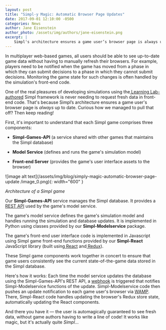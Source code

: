 ```yaml
---
layout: post
title: "Simpl-y Magic: Automatic Browser Page Updates"
date: 2017-09-01 12:10:00 -0500
categories: News
author: Jane Eisenstein
author_photo: /assets/img/authors/jane-eisenstein.png
excerpt: |
    Simpl's architecture ensures a game user’s browser page is always up to date.
---
```


In multiplayer web-based games, all users should be able to see up-to-date game data without having to manually refresh their browsers. For example, players need to be notified when the game has moved from a phase in which they can submit decisions to a phase in which they cannot submit decisions. Monitoring the game state for such changes is often handled by the simulation's front-end code.

One of the real pleasures of developing simulations using the[ Learning Lab-authored](http://simulations.wharton.upenn.edu/2017/01/13/simpl/) Simpl framework is never needing to request fresh data in front-end code. That's because Simpl’s architecture ensures a game user's browser page is *always* up to date. Curious how we managed to pull that off? Then keep reading!

First, it's important to understand that each Simpl game comprises three components:

* **Simpl-Games-API** (a service shared with other games that maintains the Simpl database)

* **Model Service** (defines and runs the game's simulation model)

* **Front-end Server** (provides the game's user interface assets to the browser)

![image alt text](/assets/img/blog/simply-magic-automatic-browser-page-update
/image_0.png){: width="600" }

*Architecture of a Simpl game*

Our **Simpl-Games-API** service manages the Simpl database. It provides a[ REST API](http://www.django-rest-framework.org) used by the game's model service.

The game's model service defines the game's simulation model and handles running the simulation and database updates. It is implemented in Python using classes provided by our **Simpl-Modelservice** package.

The game's front-end user interface code is implemented in Javascript using Simpl game front-end functions provided by our **Simpl-React** JavaScript library (built using[ React](https://facebook.github.io/react/) and[ Redux](https://code-cartoons.com/a-cartoon-intro-to-redux-3afb775501a6#.pka6i965c)).

These Simpl game components work together in concert to ensure that game users consistently see the current state-of-the-game data stored in the Simpl database.

Here's how it works: Each time the model service updates the database using the Simpl-Games-API's REST API, a [webhook](https://pypi.python.org/pypi/thorn/) is triggered that notifies Simpl-Modelservice functions of the update. Simpl-Modelservice code then pushes an update notification to each game user's browser via [WAMP](http://wamp-proto.org/why/). There, Simpl-React code handles updating the browser's Redux store state, automatically updating the React components.

And there you have it — the user is automagically guaranteed to see fresh data, without game authors having to write a line of code! It works like magic, but it's actually quite *Simpl*...

<!--
**For more details, please see our****[ Simpl Framework doc**s](https://simpl.world/docs)**.**
-->
